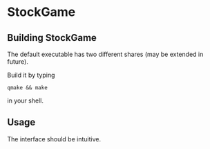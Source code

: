 
# StockGame

## Building StockGame

The default executable has two different shares (may be extended in future).

Build it by typing

    qmake && make

in your shell.

## Usage

The interface should be intuitive.
